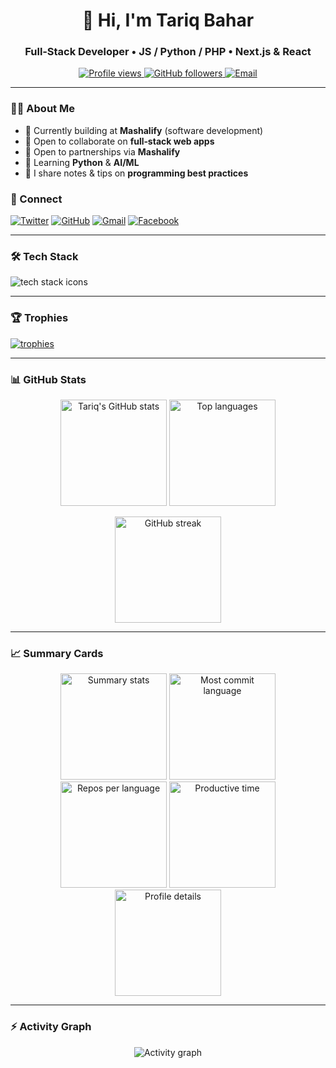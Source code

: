 

<h1 align="center">👋 Hi, I'm <b>Tariq Bahar</b></h1>
<h3 align="center">Full‑Stack Developer • JS / Python / PHP • Next.js & React</h3>

<p align="center">
  <a href="https://komarev.com/ghpvc/?username=tariqbahar">
    <img src="https://komarev.com/ghpvc/?username=tariqbahar&label=Profile%20views&color=0e75b6&style=flat" alt="Profile views" />
  </a>
  <a href="https://github.com/tariqbahar">
    <img alt="GitHub followers" src="https://img.shields.io/github/followers/tariqbahar?style=flat&logo=github" />
  </a>
  <a href="mailto:tariqbahar143@gmail.com">
    <img alt="Email" src="https://img.shields.io/badge/Email-tariqbahar143%40gmail.com-informational?logo=gmail" />
  </a>
</p>

---

### 🧑‍💻 About Me
- 🔭 Currently building at **Mashalify** (software development)
- 👯 Open to collaborate on **full‑stack web apps**
- 🤝 Open to partnerships via **Mashalify**
- 🌱 Learning **Python** & **AI/ML**
- 📝 I share notes & tips on **programming best practices**

### 🔗 Connect
<p>
  <a href="https://twitter.com/tariqbahar.143" target="_blank"><img src="https://img.shields.io/badge/Twitter-1DA1F2?style=for-the-badge&logo=twitter&logoColor=white" alt="Twitter" /></a>
  <a href="https://github.com/tariqbahar" target="_blank"><img src="https://img.shields.io/badge/GitHub-000000?style=for-the-badge&logo=github&logoColor=white" alt="GitHub" /></a>
  <a href="mailto:tariqbahar143@gmail.com"><img src="https://img.shields.io/badge/Gmail-D14836?style=for-the-badge&logo=gmail&logoColor=white" alt="Gmail" /></a>
  <a href="https://fb.com/tariqbahar.522" target="_blank"><img src="https://img.shields.io/badge/Facebook-1877F2?style=for-the-badge&logo=facebook&logoColor=white" alt="Facebook" /></a>
</p>

---

### 🛠️ Tech Stack
<p>
  <img src="https://skillicons.dev/icons?i=js,ts,react,nextjs,html,css,bootstrap,tailwind,redux,nodejs,express,python,php,laravel,django,mysql,postgres,mongodb,git,linux,arduino" alt="tech stack icons" />
</p>

<!-- Fallback row of icons (kept lightweight and reliable) -->
<!--
<p>
  <img src="https://raw.githubusercontent.com/devicons/devicon/master/icons/javascript/javascript-original.svg" width="36" height="36" alt="JavaScript"/>
  <img src="https://raw.githubusercontent.com/devicons/devicon/master/icons/python/python-original.svg" width="36" height="36" alt="Python"/>
  <img src="https://raw.githubusercontent.com/devicons/devicon/master/icons/php/php-original.svg" width="36" height="36" alt="PHP"/>
  <img src="https://raw.githubusercontent.com/devicons/devicon/master/icons/react/react-original.svg" width="36" height="36" alt="React"/>
  <img src="https://raw.githubusercontent.com/devicons/devicon/master/icons/nextjs/nextjs-original.svg" width="36" height="36" alt="Next.js"/>
  <img src="https://raw.githubusercontent.com/devicons/devicon/master/icons/nodejs/nodejs-original.svg" width="36" height="36" alt="Node.js"/>
  <img src="https://raw.githubusercontent.com/devicons/devicon/master/icons/express/express-original.svg" width="36" height="36" alt="Express"/>
  <img src="https://raw.githubusercontent.com/devicons/devicon/master/icons/mysql/mysql-original.svg" width="36" height="36" alt="MySQL"/>
  <img src="https://raw.githubusercontent.com/devicons/devicon/master/icons/postgresql/postgresql-original.svg" width="36" height="36" alt="PostgreSQL"/>
  <img src="https://raw.githubusercontent.com/devicons/devicon/master/icons/mongodb/mongodb-original.svg" width="36" height="36" alt="MongoDB"/>
  <img src="https://raw.githubusercontent.com/devicons/devicon/master/icons/laravel/laravel-plain.svg" width="36" height="36" alt="Laravel"/>
  <img src="https://raw.githubusercontent.com/devicons/devicon/master/icons/django/django-plain.svg" width="36" height="36" alt="Django"/>
  <img src="https://raw.githubusercontent.com/devicons/devicon/master/icons/git/git-original.svg" width="36" height="36" alt="Git"/>
  <img src="https://raw.githubusercontent.com/devicons/devicon/master/icons/linux/linux-original.svg" width="36" height="36" alt="Linux"/>
</p>
-->

---

### 🏆 Trophies
<p>
  <a href="https://github.com/ryo-ma/github-profile-trophy">
    <img src="https://github-profile-trophy.vercel.app/?username=tariqbahar&theme=onedark&margin-w=10&margin-h=10" alt="trophies" />
  </a>
</p>

---

### 📊 GitHub Stats
<p align="center">
  <img height="170" src="https://github-readme-stats.vercel.app/api?username=tariqbahar&show_icons=true&rank_icon=github&include_all_commits=true&count_private=true&theme=transparent" alt="Tariq's GitHub stats"/>
  <img height="170" src="https://github-readme-stats.vercel.app/api/top-langs/?username=tariqbahar&layout=compact&langs_count=8&theme=transparent" alt="Top languages"/>
</p>

<p align="center">
  <img height="170" src="https://github-readme-streak-stats.herokuapp.com/?user=tariqbahar&theme=transparent" alt="GitHub streak"/>
</p>

---

### 📈 Summary Cards
<p align="center">
  <img src="http://github-profile-summary-cards.vercel.app/api/cards/stats?username=tariqbahar&theme=2077" height="170" alt="Summary stats" />
  <img src="http://github-profile-summary-cards.vercel.app/api/cards/most-commit-language?username=tariqbahar&theme=2077" height="170" alt="Most commit language" />
  <img src="http://github-profile-summary-cards.vercel.app/api/cards/repos-per-language?username=tariqbahar&theme=2077" height="170" alt="Repos per language" />
  <img src="http://github-profile-summary-cards.vercel.app/api/cards/productive-time?username=tariqbahar&theme=2077" height="170" alt="Productive time" />
  <img src="http://github-profile-summary-cards.vercel.app/api/cards/profile-details?username=tariqbahar&theme=2077" height="170" alt="Profile details" />
</p>

---

### ⚡ Activity Graph
<p align="center">
  <img src="https://github-readme-activity-graph.vercel.app/graph?username=tariqbahar&theme=github" alt="Activity graph" />
</p>

